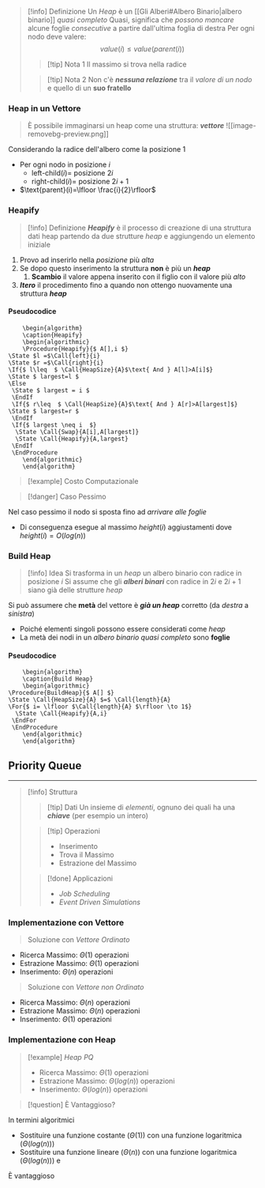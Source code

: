>[!info] Definizione
>Un *Heap* è un [[Gli Alberi#Albero Binario|albero binario]] *quasi completo*
>Quasi, significa che *possono mancare* alcune foglie *consecutive* a partire dall'ultima foglia di destra
>Per ogni nodo deve valere:
>$$value(i)\leq value(parent(i))$$
>>[!tip] Nota 1
>>Il massimo si trova nella radice
>
>>[!tip] Nota 2
>>Non c'è ***nessuna relazione*** tra il *valore di un nodo* e quello di un **suo fratello**

### Heap in un Vettore
>È possibile immaginarsi un heap come una struttura: ***vettore***
![[image-removebg-preview.png]]

Considerando la radice dell'albero come la posizione 1
- Per ogni nodo in posizione $i$
	- $\text{left-child}(i) =$ posizione $2i$
	- $\text{right-child}(i) =$ posizione $2i+1$
- $\text{parent}(i)=\lfloor \frac{i}{2}\rfloor$
### Heapify
>[!info] Definizione
>***Heapify*** è il processo di creazione di una struttura dati heap partendo da due strutture *heap* e aggiungendo un elemento iniziale

1. Provo ad inserirlo nella *posizione* più *alta*
2. Se dopo questo inserimento la struttura **non** è più un ***heap***
	1. **Scambio** il valore appena inserito con il figlio con il valore più *alto*
3. ***Itero*** il procedimento fino a quando non ottengo nuovamente una struttura ***heap***

#### Pseudocodice

```pseudo
	\begin{algorithm}
	\caption{Heapify}
	\begin{algorithmic}
	\Procedure{Heapify}{$ A[],i $}
\State $l =$\Call{left}{i}
\State $r =$\Call{right}{i}
\If{$ l\leq  $ \Call{HeapSize}{A}$\text{ And } A[l]>A[i]$}
\State $ largest=l $
\Else 
 \State $ largest = i $
 \EndIf
 \If{$ r\leq  $ \Call{HeapSize}{A}$\text{ And } A[r]>A[largest]$}
\State $ largest=r $
 \EndIf
 \If{$ largest \neq i  $}
  \State \Call{Swap}{A[i],A[largest]}
  \State \Call{Heapify}{A,largest}
 \EndIf
 \EndProcedure
	\end{algorithmic}
	\end{algorithm}
```
>[!example] Costo Computazionale

>[!danger] Caso Pessimo

Nel caso pessimo il nodo si sposta fino ad *arrivare alle foglie*
- Di conseguenza esegue al massimo $height(i)$ aggiustamenti dove $height(i)=O(log(n))$


### Build Heap
>[!info] Idea
>Si trasforma in un *heap* un albero binario con radice in posizione $i$
>Si assume che gli ***alberi binari*** con radice in $2i$ e $2i+1$ siano già delle strutture *heap*

Si può assumere che **metà** del vettore è ***già un heap*** corretto (da *destra* a *sinistra*)
- Poiché elementi singoli possono essere considerati come *heap*
- La metà dei nodi in un *albero binario quasi completo* sono **foglie**

#### Pseudocodice
```pseudo
	\begin{algorithm}
	\caption{Build Heap}
	\begin{algorithmic}
\Procedure{BuildHeap}{$ A[] $}
\State \Call{HeapSize}{A} $=$ \Call{length}{A}
\For{$ i= \lfloor $\Call{length}{A} $\rfloor \to 1$}
  \State \Call{Heapify}{A,i}
 \EndFor
 \EndProcedure
	\end{algorithmic}
	\end{algorithm}
```

## Priority Queue
---
>[!info] Struttura 
>>[!tip] Dati
>>Un insieme di *elementi*, ognuno dei quali ha una ***chiave*** (per esempio un intero)
>
>>[!tip] Operazioni
>>- Inserimento
>>- Trova il Massimo
>>- Estrazione del Massimo
>
>>[!done] Applicazioni
>>- *Job Scheduling*
>>- *Event Driven Simulations*


### Implementazione con Vettore
>Soluzione con *Vettore Ordinato*

- Ricerca Massimo: $\Theta(1)$ operazioni
- Estrazione Massimo: $\Theta(1)$ operazioni
- Inserimento: $\Theta(n)$ operazioni

>Soluzione con *Vettore non Ordinato*


- Ricerca Massimo: $\Theta(n)$ operazioni
- Estrazione Massimo: $\Theta(n)$ operazioni
- Inserimento: $\Theta(1)$ operazioni

### Implementazione con Heap
>[!example] *Heap PQ*
>- Ricerca Massimo: $\Theta(1)$ operazioni
>- Estrazione Massimo: $\Theta(log(n))$ operazioni
>- Inserimento: $\Theta(log(n))$ operazioni

>[!question] È Vantaggioso?

In termini algoritmici
- Sostituire una funzione costante ($\Theta(1)$) con una funzione logaritmica ($\Theta(log(n))$)
- Sostituire una funzione lineare ($\Theta(n)$) con una funzione logaritmica ($\Theta(log(n))$) e 

È vantaggioso 